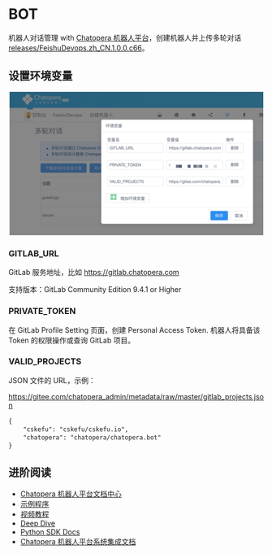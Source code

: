 # BOT

机器人对话管理 with [Chatopera 机器人平台](https://bot.chatopera.com/)，创建机器人并上传多轮对话 [releases/FeishuDevops.zh_CN.1.0.0.c66](./releases/FeishuDevops.zh_CN.1.0.0.c66)。

## 设置环境变量

<p align="center">
    <img src="../assets/14.png" width = "500" />
</p>

### GITLAB_URL

GitLab 服务地址，比如 https://gitlab.chatopera.com

支持版本：GitLab Community Edition 9.4.1 or Higher

### PRIVATE_TOKEN

在 GitLab Profile Setting 页面，创建 Personal Access Token.
机器人将具备该 Token 的权限操作或查询 GitLab 项目。

### VALID_PROJECTS

JSON 文件的 URL，示例：

https://gitee.com/chatopera_admin/metadata/raw/master/gitlab_projects.json

```
{
    "cskefu": "cskefu/cskefu.io",
    "chatopera": "chatopera/chatopera.bot"
}
```

## 进阶阅读

- [Chatopera 机器人平台文档中心](https://docs.chatopera.com/index.html)
- [示例程序](https://github.com/chatopera/chatbot-samples)
- [视频教程](https://ke.qq.com/course/2994143)
- [Deep Dive](https://ke.qq.com/course/2994143?taid=10884018361708511&tuin=6780672d)
- [Python SDK Docs](https://github.com/chatopera/chatopera-py-sdk/)
- [Chatopera 机器人平台系统集成文档](https://docs.chatopera.com/products/chatbot-platform/integration/index.html)
